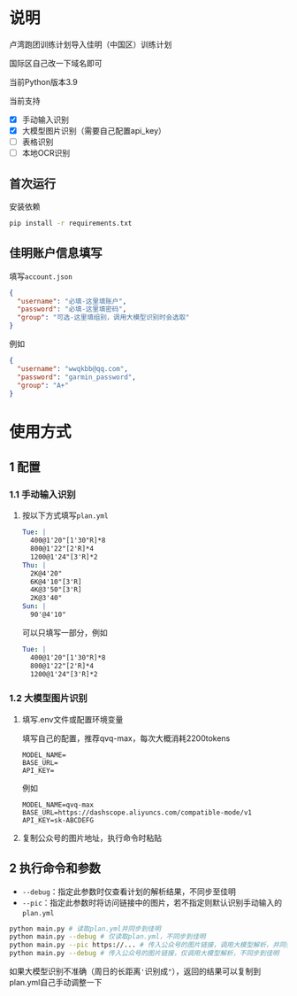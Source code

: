 # 说明

卢湾跑团训练计划导入佳明（中国区）训练计划

国际区自己改一下域名即可

当前Python版本3.9

当前支持

- [x] 手动输入识别
- [x] 大模型图片识别（需要自己配置api_key）
- [ ] 表格识别
- [ ] 本地OCR识别

## 首次运行

安装依赖

```bash
pip install -r requirements.txt
```

## 佳明账户信息填写

填写`account.json`

```json
{
  "username": "必填-这里填账户",
  "password": "必填-这里填密码",
  "group": "可选-这里填组别，调用大模型识别时会选取"
}
```

例如

```json
{
  "username": "wwqkbb@qq.com",
  "password": "garmin_password",
  "group": "A+"
}
```

# 使用方式

## 1 配置

### 1.1 手动输入识别

1. 按以下方式填写`plan.yml`

    ```yaml
    Tue: |
      400@1'20"[1'30"R]*8
      800@1'22"[2'R]*4
      1200@1'24"[3'R]*2
    Thu: |
      2K@4'20"
      6K@4'10"[3'R]
      4K@3'50"[3'R]
      2K@3'40"
    Sun: |
      90'@4'10"
    ```

    可以只填写一部分，例如

    ```yaml
    Tue: |
      400@1'20"[1'30"R]*8
      800@1'22"[2'R]*4
      1200@1'24"[3'R]*2
    ```

### 1.2 大模型图片识别

1. 填写.env文件或配置环境变量

    填写自己的配置，推荐qvq-max，每次大概消耗2200tokens
    ```dotenv
    MODEL_NAME=
    BASE_URL=
    API_KEY=
    ```

    例如

    ```dotenv
    MODEL_NAME=qvq-max
    BASE_URL=https://dashscope.aliyuncs.com/compatible-mode/v1
    API_KEY=sk-ABCDEFG
    ```

2. 复制公众号的图片地址，执行命令时粘贴

## 2 执行命令和参数

- `--debug`：指定此参数时仅查看计划的解析结果，不同步至佳明
- `--pic`：指定此参数时将访问链接中的图片，若不指定则默认识别手动输入的`plan.yml`

```bash
python main.py # 读取plan.yml并同步到佳明
python main.py --debug # 仅读取plan.yml，不同步到佳明
python main.py --pic https://... # 传入公众号的图片链接，调用大模型解析，并同步到佳明
python main.py --debug # 传入公众号的图片链接，仅调用大模型解析，不同步到佳明
```

如果大模型识别不准确（周日的长距离`'`识别成`"`），返回的结果可以复制到plan.yml自己手动调整一下

